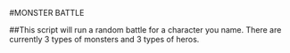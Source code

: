 #MONSTER BATTLE

##This script will run a random battle for a character you name. There are currently 3 types of monsters and 3 types of heros. 